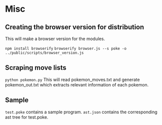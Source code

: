 # Misc

## Creating the browser version for distribution

This will make a browser version for the modules.

`npm install browserify`
`browserify browser.js --s poke -o ../public/scripts/browser_version.js`

## Scraping move lists


`python pokemon.py` This will read pokemon_moves.txt and generate pokemon_out.txt which extracts relevant information of each pokemon.

## Sample

`test.poke` contains a sample program.
`ast.json` contains the corresponding ast tree for test.poke.